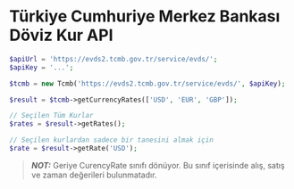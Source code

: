 # Türkiye Cumhuriye Merkez Bankası Döviz Kur API

```php
$apiUrl = 'https://evds2.tcmb.gov.tr/service/evds/';
$apiKey = '...';

$tcmb = new Tcmb('https://evds2.tcmb.gov.tr/service/evds/', $apiKey);

$result = $tcmb->getCurrencyRates(['USD', 'EUR', 'GBP']);

// Seçilen Tüm Kurlar
$rates = $result->getRates();

// Seçilen kurlardan sadece bir tanesini almak için
$rate = $result->getRate('USD');
```

> **_NOT:_** Geriye CurencyRate sınıfı dönüyor. Bu sınıf içerisinde alış, satış ve zaman değerileri bulunmatadır.
